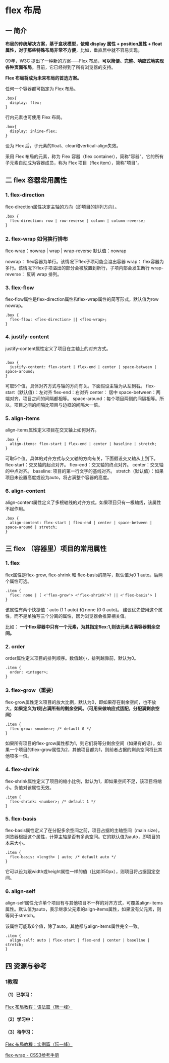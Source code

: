 # flex 布局
## 一 简介

**布局的传统解决方案，基于盒状模型，依赖 display 属性 + position属性 + float属性，对于那些特殊布局非常不方便**，比如，垂直居中就不容易实现。

09年，W3C 提出了一种新的方案----Flex 布局，**可以简便、完整、响应式地实现各种页面布局**。目前，它已经得到了所有浏览器的支持。

**Flex 布局将成为未来布局的首选方案。**

任何一个容器都可指定为 Flex 布局。

```
.box{
  display: flex;
}
```


行内元素也可使用 Flex 布局。

```
.box{
  display: inline-flex;
}
```

设为 Flex 后，子元素的float、clear和vertical-align失效。


采用 Flex 布局的元素，称为 Flex 容器（flex container），简称"容器"。它的所有子元素自动成为容器成员，称为 Flex 项目（flex item），简称"项目"。

## 二 flex 容器常用属性

### 1. flex-direction
flex-direction属性决定主轴的方向（即项目的排列方向）。

```
.box {
  flex-direction: row | row-reverse | column | column-reverse;
}
```


### 2. flex-wrap 如何换行排布
flex-wrap：nowrap | wrap | wrap-reverse
默认值：nowrap

nowrap：
flex容器为单行。该情况下flex子项可能会溢出容器
wrap：
flex容器为多行。该情况下flex子项溢出的部分会被放置到新行，子项内部会发生断行
wrap-reverse：
反转 wrap 排列。

### 3. flex-flow
flex-flow属性是flex-direction属性和flex-wrap属性的简写形式，默认值为row nowrap。

```
.box {
  flex-flow: <flex-direction> || <flex-wrap>;
}
```

### 4. justify-content
justify-content属性定义了项目在主轴上的对齐方式。


```

.box {
  justify-content: flex-start | flex-end | center | space-between | space-around;
}
```

可取5个值，具体对齐方式与轴的方向有关。下面假设主轴为从左到右。
flex-start（默认值）：左对齐
flex-end：右对齐
center： 居中
space-between：两端对齐，项目之间的间隔都相等。
space-around：每个项目两侧的间隔相等。所以，项目之间的间隔比项目与边框的间隔大一倍。

### 5. align-items

align-items属性定义项目在交叉轴上如何对齐。


```
.box {
  align-items: flex-start | flex-end | center | baseline | stretch;
}
```

可取5个值。具体的对齐方式与交叉轴的方向有关，下面假设交叉轴从上到下。
flex-start：交叉轴的起点对齐。
flex-end：交叉轴的终点对齐。
center：交叉轴的中点对齐。
baseline: 项目的第一行文字的基线对齐。
stretch（默认值）：如果项目未设置高度或设为auto，将占满整个容器的高度。


### 6. align-content
align-content属性定义了多根轴线的对齐方式。如果项目只有一根轴线，该属性不起作用。

```
.box {
  align-content: flex-start | flex-end | center | space-between | space-around | stretch;
}
```

## 三 flex （容器里）项目的常用属性
### 1. flex
flex属性是flex-grow, flex-shrink 和 flex-basis的简写，默认值为0 1 auto。后两个属性可选。

```
.item {
  flex: none | [ <'flex-grow'> <'flex-shrink'>? || <'flex-basis'> ]
}

```

该属性有两个快捷值：auto (1 1 auto) 和 none (0 0 auto)。
建议优先使用这个属性，而不是单独写三个分离的属性，因为浏览器会推算相关值。

比如：
**一个flex容器中只有一个元素，为其指定flex:1,则该元素占满容器剩余空间。**

### 2. order
order属性定义项目的排列顺序。数值越小，排列越靠前，默认为0。

```
.item {
  order: <integer>;
}
```

### 3. flex-grow（重要）
flex-grow属性定义项目的放大比例，默认为0，即如果存在剩余空间，也不放大。**如果定义为1则占满所有的剩余空间。（可用来做响应式适配，分配满剩余空间）**

```
.item {
  flex-grow: <number>; /* default 0 */
}
```
如果所有项目的flex-grow属性都为1，则它们将等分剩余空间（如果有的话）。如果一个项目的flex-grow属性为2，其他项目都为1，则前者占据的剩余空间将比其他项多一倍。

### 4. flex-shrink
flex-shrink属性定义了项目的缩小比例，默认为1，即如果空间不足，该项目将缩小。负值对该属性无效。

```
.item {
  flex-shrink: <number>; /* default 1 */
}
```

### 5. flex-basis
flex-basis属性定义了在分配多余空间之前，项目占据的主轴空间（main size）。浏览器根据这个属性，计算主轴是否有多余空间。它的默认值为auto，即项目的本来大小。


```
.item {
  flex-basis: <length> | auto; /* default auto */
}
```
它可以设为跟width或height属性一样的值（比如350px），则项目将占据固定空间。

### 6. align-self
align-self属性允许单个项目有与其他项目不一样的对齐方式，可覆盖align-items属性。默认值为auto，表示继承父元素的align-items属性，如果没有父元素，则等同于stretch。

该属性可能取6个值，除了auto，其他都与align-items属性完全一致。

```
.item {
  align-self: auto | flex-start | flex-end | center | baseline | stretch;
}
```

## 四 资源与参考

### 1教程
#### （1）已学习：

[Flex 布局教程：语法篇（阮一峰）](http://www.ruanyifeng.com/blog/2015/07/flex-grammar.html)

#### （2）学习中：

#### （3）待学习：
[Flex 布局教程：实例篇（阮一峰）](http://www.ruanyifeng.com/blog/2015/07/flex-examples.html)

[flex-wrap - CSS3参考手册](http://www.css88.com/book/css/properties/flex/flex-wrap.htm)